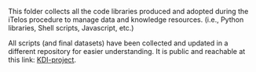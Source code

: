 This folder collects all the code libraries produced and adopted during the iTelos procedure to manage data and knowledge resources.
(i.e., Python libraries, Shell scripts, Javascript, etc.)

All scripts (and final datasets) have been collected and updated in a different repository for easier understanding. It is public and reachable at this link:
[KDI-project](https://github.com/LuciaHrovatin/KDI_project/tree/main/Formatted_Datasets). 
